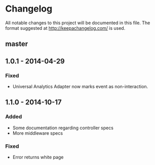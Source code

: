 # Changelog
All notable changes to this project will be documented in this file.
The format suggested at http://keepachangelog.com/ is used.

## master


## 1.0.1 - 2014-04-29

### Fixed
- Universal Analytics Adapter now marks event as non-interaction.

## 1.1.0 - 2014-10-17

### Added
- Some documentation regarding controller specs
- More middleware specs

### Fixed
- Error returns white page
